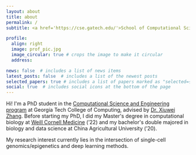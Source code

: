 ```yaml
---
layout: about
title: about
permalink: /
subtitle: <a href='https://cse.gatech.edu/'>School of Computational Science and Engineering</a>. Georgia Institute of Technology

profile:
  align: right
  image: prof_pic.jpg
  image_circular: true # crops the image to make it circular
  address: 

news: false  # includes a list of news items
latest_posts: false  # includes a list of the newest posts
selected_papers: true # includes a list of papers marked as "selected={true}"
social: true  # includes social icons at the bottom of the page
---
```


Hi! I'm a PhD student in the [Computational Science and Engineering program](https://www.cc.gatech.edu/degree-programs/phd-computational-science-and-engineering) at Georgia Tech College of Computing, advised by [Dr. Xiuwei Zhang](https://xiuweizhang.wordpress.com/). 
Before starting my PhD, I did my Master's degree in computational biology at [Weill Cornell Medicine](https://gradschool.weill.cornell.edu/) (’22) and my bachelor's double majored in biology and data science at China Agricultural University (’20).

My research interest currently lies in the intersection of single-cell genomics/epigenetics and deep learning methods. 

